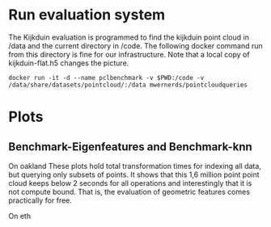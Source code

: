 # Run evaluation system

The Kijkduin evaluation is programmed to find the kijkduin point cloud in /data and
the current directory in /code. The following docker command run from this directory is fine for our infrastructure. Note that a local copy of kijkduin-flat.h5 changes the picture.

```
docker run -it -d --name pclbenchmark -v $PWD:/code -v /data/share/datasets/pointcloud/:/data mwernerds/pointcloudqueries
```

# Plots

## Benchmark-Eigenfeatures and Benchmark-knn

On oakland
These plots hold total transformation times for indexing all data, but querying only subsets of points.
It shows that this 1,6 million point point cloud keeps below 2 seconds for all operations and interestingly that it is not compute bound. That is, the evaluation of geometric features comes practically for free.

On eth


